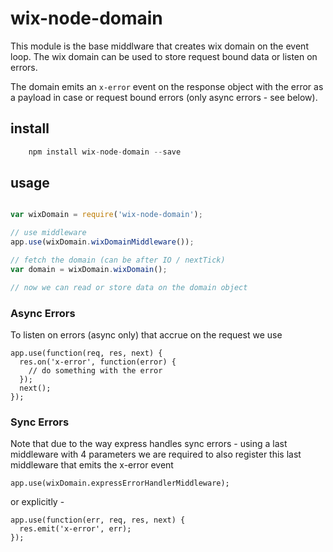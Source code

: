 # wix-node-domain
This module is the base middlware that creates wix domain on the event loop. The wix domain can be used to store request bound data or listen on errors.

The domain emits an ```x-error``` event on the response object with the error as a payload in case or request bound errors (only async errors - see below).



## install
```javascript
    npm install wix-node-domain --save
```

## usage
```javascript

var wixDomain = require('wix-node-domain');

// use middleware
app.use(wixDomain.wixDomainMiddleware());

// fetch the domain (can be after IO / nextTick)
var domain = wixDomain.wixDomain();

// now we can read or store data on the domain object
```

### Async Errors

To listen on errors (async only) that accrue on the request we use
```
app.use(function(req, res, next) {
  res.on('x-error', function(error) {
    // do something with the error
  });
  next();
});
```

### Sync Errors

Note that due to the way express handles sync errors - using a last middleware with 4 parameters we are required
to also register this last middleware that emits the x-error event

```
app.use(wixDomain.expressErrorHandlerMiddleware);
```

or explicitly -


```
app.use(function(err, req, res, next) {
  res.emit('x-error', err);
});
```



